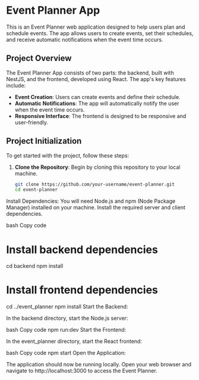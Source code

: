 # Event Planner App

This is an Event Planner web application designed to help users plan and schedule events. The app allows users to create events, set their schedules, and receive automatic notifications when the event time occurs.

## Project Overview

The Event Planner App consists of two parts: the backend, built with NestJS, and the frontend, developed using React. The app's key features include:

- **Event Creation**: Users can create events and define their schedule.
- **Automatic Notifications**: The app will automatically notify the user when the event time occurs.
- **Responsive Interface**: The frontend is designed to be responsive and user-friendly.

## Project Initialization

To get started with the project, follow these steps:

1. **Clone the Repository**: Begin by cloning this repository to your local machine.

   ```bash
   git clone https://github.com/your-username/event-planner.git
   cd event-planner
Install Dependencies: You will need Node.js and npm (Node Package Manager) installed on your machine. Install the required server and client dependencies.

bash
Copy code
# Install backend dependencies
cd backend
npm install

# Install frontend dependencies
cd ../event_planner
npm install
Start the Backend:

In the backend directory, start the Node.js server:

bash
Copy code
npm run:dev
Start the Frontend:

In the event_planner directory, start the React frontend:

bash
Copy code
npm start
Open the Application:

The application should now be running locally. Open your web browser and navigate to http://localhost:3000 to access the Event Planner.

